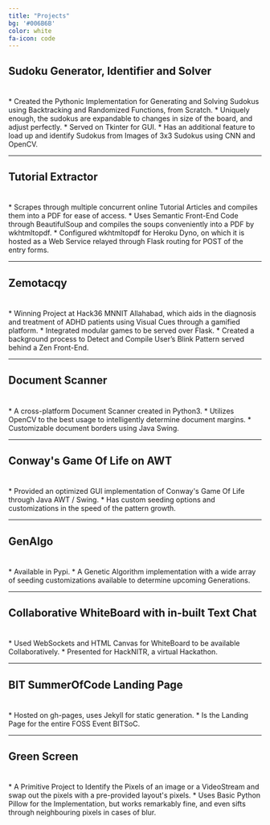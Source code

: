 ```yaml
---
title: "Projects"
bg: '#006B6B'
color: white
fa-icon: code
---
```


## Sudoku Generator, Identifier and Solver 
<h1><a href="https://github.com/GOSHROW/Sudoku">
<i class="fa fa-github" aria-hidden="true"></i>
</a>
</h1>
* Created the Pythonic Implementation for Generating and Solving Sudokus using Backtracking and Randomized Functions, from Scratch. 
* Uniquely enough, the sudokus are expandable to changes in size of the board, and adjust perfectly. 
* Served on Tkinter for GUI.
* Has an additional feature to load up and identify Sudokus from Images of 3x3 Sudokus using CNN and OpenCV.
<hr/>

## Tutorial Extractor 
<h1><a href="https://github.com/GOSHROW/TutorialExtractor">
<i class="fa fa-github" aria-hidden="true"></i>
</a>
</h1>
* Scrapes through multiple concurrent online Tutorial Articles and compiles them into a PDF for ease of access. 
* Uses Semantic Front-End Code through BeautifulSoup and compiles the soups conveniently into a PDF by wkhtmltopdf.
* Configured wkhtmltopdf for Heroku Dyno, on which it is hosted as a Web Service relayed through Flask routing for POST of the entry forms. 
<hr/>

## Zemotacqy
<h1><a href="https://github.com/kushrike/all_kavs36">
<i class="fa fa-github" aria-hidden="true"></i>
</a>
</h1>
* Winning Project at Hack36 MNNIT Allahabad, which aids in the diagnosis and treatment of ADHD patients using Visual Cues through a gamified platform.
* Integrated modular games to be served over Flask.
* Created a background process to Detect and Compile User’s Blink Pattern served behind a Zen Front-End.
<hr/>

## Document Scanner 
<h1><a href="https://github.com/GOSHROW/Document-Scanner">
<i class="fa fa-github" aria-hidden="true"></i>
</a>
</h1>
* A cross-platform Document Scanner created in Python3. 
* Utilizes OpenCV to the best usage to intelligently determine document margins.
* Customizable document borders using Java Swing. 
<hr/>

## Conway's Game Of Life on AWT
<h1><a href="https://github.com/GOSHROW/SimulateConway">
<i class="fa fa-github" aria-hidden="true"></i>
</a>
</h1>
* Provided an optimized GUI implementation of Conway's Game Of Life through Java AWT / Swing.
* Has custom seeding options and customizations in the speed of the pattern growth. 
<hr/>

## GenAlgo
<h1><a href="https://github.com/GOSHROW/genalgo">
<i class="fa fa-github" aria-hidden="true"></i>
</a>
</h1>
* Available in Pypi.
* A Genetic Algorithm implementation with a wide array of seeding customizations available to determine upcoming Generations.
<hr/>

## Collaborative WhiteBoard with in-built Text Chat
<h1><a href="https://github.com/kushrike/OPEN-INNOVATION-Timeshift">
<i class="fa fa-github" aria-hidden="true"></i>
</a>
</h1>
* Used WebSockets and HTML Canvas for WhiteBoard to be available Collaboratively. 
* Presented for HackNITR, a virtual Hackathon. 
<hr/>

## BIT SummerOfCode Landing Page
<h1><a href="https://github.com/BITSoC/BITSoC.github.io">
<i class="fa fa-github" aria-hidden="true"></i>
</a>
</h1>
* Hosted on gh-pages, uses Jekyll for static generation. 
* Is the Landing Page for the entire FOSS Event BITSoC.
<hr/>

## Green Screen
<h1><a href="https://github.com/GOSHROW/GreenScreen">
<i class="fa fa-github" aria-hidden="true"></i>
</a>
</h1>
* A Primitive Project to Identify the Pixels of an image or a VideoStream and swap out the pixels with a pre-provided layout's pixels.
* Uses Basic Python Pillow for the Implementation, but works remarkably fine, and even sifts through neighbouring pixels in cases of blur.
